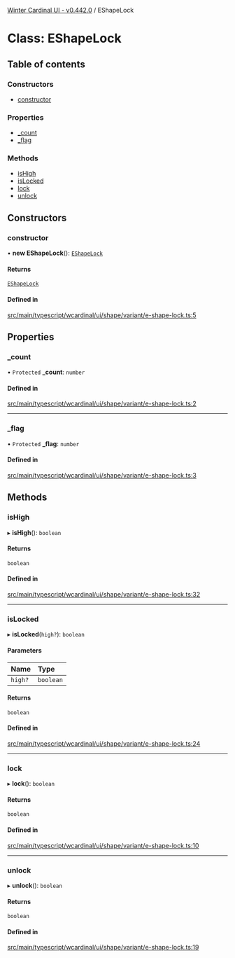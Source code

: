 [Winter Cardinal UI - v0.442.0](../index.md) / EShapeLock

# Class: EShapeLock

## Table of contents

### Constructors

- [constructor](EShapeLock.md#constructor)

### Properties

- [\_count](EShapeLock.md#_count)
- [\_flag](EShapeLock.md#_flag)

### Methods

- [isHigh](EShapeLock.md#ishigh)
- [isLocked](EShapeLock.md#islocked)
- [lock](EShapeLock.md#lock)
- [unlock](EShapeLock.md#unlock)

## Constructors

### constructor

• **new EShapeLock**(): [`EShapeLock`](EShapeLock.md)

#### Returns

[`EShapeLock`](EShapeLock.md)

#### Defined in

[src/main/typescript/wcardinal/ui/shape/variant/e-shape-lock.ts:5](https://github.com/winter-cardinal/winter-cardinal-ui/blob/v0.442.0/src/main/typescript/wcardinal/ui/shape/variant/e-shape-lock.ts#L5)

## Properties

### \_count

• `Protected` **\_count**: `number`

#### Defined in

[src/main/typescript/wcardinal/ui/shape/variant/e-shape-lock.ts:2](https://github.com/winter-cardinal/winter-cardinal-ui/blob/v0.442.0/src/main/typescript/wcardinal/ui/shape/variant/e-shape-lock.ts#L2)

___

### \_flag

• `Protected` **\_flag**: `number`

#### Defined in

[src/main/typescript/wcardinal/ui/shape/variant/e-shape-lock.ts:3](https://github.com/winter-cardinal/winter-cardinal-ui/blob/v0.442.0/src/main/typescript/wcardinal/ui/shape/variant/e-shape-lock.ts#L3)

## Methods

### isHigh

▸ **isHigh**(): `boolean`

#### Returns

`boolean`

#### Defined in

[src/main/typescript/wcardinal/ui/shape/variant/e-shape-lock.ts:32](https://github.com/winter-cardinal/winter-cardinal-ui/blob/v0.442.0/src/main/typescript/wcardinal/ui/shape/variant/e-shape-lock.ts#L32)

___

### isLocked

▸ **isLocked**(`high?`): `boolean`

#### Parameters

| Name | Type |
| :------ | :------ |
| `high?` | `boolean` |

#### Returns

`boolean`

#### Defined in

[src/main/typescript/wcardinal/ui/shape/variant/e-shape-lock.ts:24](https://github.com/winter-cardinal/winter-cardinal-ui/blob/v0.442.0/src/main/typescript/wcardinal/ui/shape/variant/e-shape-lock.ts#L24)

___

### lock

▸ **lock**(): `boolean`

#### Returns

`boolean`

#### Defined in

[src/main/typescript/wcardinal/ui/shape/variant/e-shape-lock.ts:10](https://github.com/winter-cardinal/winter-cardinal-ui/blob/v0.442.0/src/main/typescript/wcardinal/ui/shape/variant/e-shape-lock.ts#L10)

___

### unlock

▸ **unlock**(): `boolean`

#### Returns

`boolean`

#### Defined in

[src/main/typescript/wcardinal/ui/shape/variant/e-shape-lock.ts:19](https://github.com/winter-cardinal/winter-cardinal-ui/blob/v0.442.0/src/main/typescript/wcardinal/ui/shape/variant/e-shape-lock.ts#L19)
